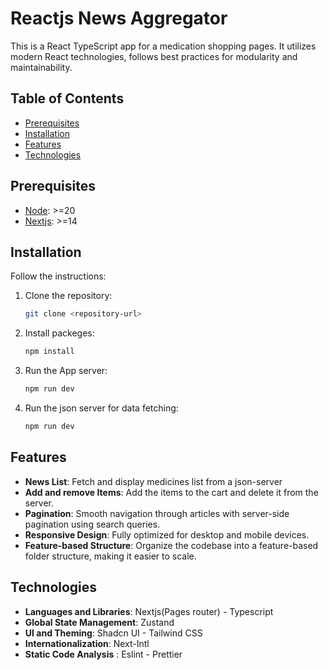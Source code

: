 # Reactjs News Aggregator

This is a React TypeScript app for a medication shopping pages. It utilizes modern React technologies, follows best practices for modularity and maintainability.


## Table of Contents
- [Prerequisites](#prerequisites)
- [Installation](#installation)
- [Features](#features)
- [Technologies](#technologis)

## Prerequisites
- [Node](https://nodejs.org/en): >=20
- [Nextjs](https://nextjs.org): >=14

## Installation
Follow the instructions:

1. Clone the repository:
   ```bash
   git clone <repository-url>
   ```

2. Install packeges:
   ```bash
   npm install
   ```

3. Run the App server:
   ```bash
   npm run dev
   ```

4. Run the json server for data fetching:
   ```bash
   npm run dev
   ```

## Features

- **News List**: Fetch and display medicines list from a json-server
- **Add and remove Items**: Add the items to the cart and delete it from the server.
- **Pagination**: Smooth navigation through articles with  server-side pagination using search queries.
- **Responsive Design**: Fully optimized for desktop and mobile devices.
- **Feature-based Structure**: Organize the codebase into a feature-based folder structure, making it easier to scale.


## Technologies

- **Languages and Libraries**: Nextjs(Pages router) - Typescript
- **Global State Management**: Zustand
- **UI and Theming**: Shadcn UI - Tailwind CSS
- **Internationalization**: Next-Intl
- **Static Code Analysis** : Eslint - Prettier

